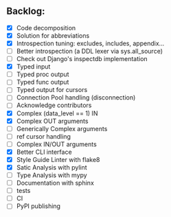 ## Backlog:
- [x] Code decomposition
- [x] Solution for abbreviations
- [x] Introspection tuning: excludes, includes, appendix...
- [ ] Better introspection (a DDL lexer via sys.all_source)
- [ ] Check out Django's inspectdb implementation
- [x] Typed input
- [ ] Typed proc output
- [ ] Typed func output
- [ ] Typed output for cursors
- [ ] Connection Pool handling (disconnection)
- [ ] Acknowledge contributors
- [x] Complex (data_level == 1) IN
- [x] Complex OUT arguments
- [ ] Generically Complex arguments
- [ ] ref cursor handling
- [ ] Complex IN/OUT arguments
- [x] Better CLI interface
- [x] Style Guide Linter with flake8
- [x] Satic Analysis with pylint
- [ ] Type Analysis with mypy
- [ ] Documentation with sphinx
- [ ] tests
- [ ] CI
- [ ] PyPI publishing
